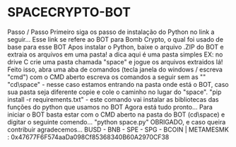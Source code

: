 # SPACECRYPTO-BOT
Passo / Passo  Primeiro siga os passo de instalação do Python no link a seguir... Esse link se refere ao BOT para Bomb Crypto, o qual foi usado de base para esse BOT  Apos instalar o Python, baixe o arquivo .ZIP do BOT e extraia os arquivos em uma pasta! a dica aqui é uma pasta simples EX: no drive C crie uma pasta chamada "space" e jogue os arquivos extraidos lá!  Feito isso, abra uma aba de comandos (tecla janela do windows / escreva "cmd") com o CMD aberto escreva os comandos a seguir sem as ""  "cd\space" - nesse caso estamos entrando na pasta onde está o BOT, caso sua pasta seja diferente copie e cole o caminho no lugar do "space".  "pip install -r requirements.txt" - este comando vai instalar as bibliotecas das funções do python que usamos no BOT  Agora está tudo pronto...  Para iniciar o BOT basta estar com o CMD aberto na pasta do BOT (cd\space) e digitar o seguinte comendo...  "python space.py"  OBRIGADO, e caso queira contribuir agradecemos...  BUSD - BNB - SPE - SPG - BCOIN     |   METAMESMK : 0x47677F6F574aaDa098Cf85368340B60A2970CF38
